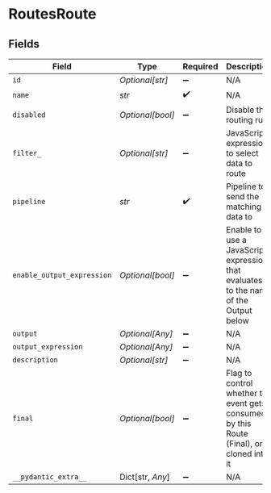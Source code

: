 # RoutesRoute


## Fields

| Field                                                                                    | Type                                                                                     | Required                                                                                 | Description                                                                              |
| ---------------------------------------------------------------------------------------- | ---------------------------------------------------------------------------------------- | ---------------------------------------------------------------------------------------- | ---------------------------------------------------------------------------------------- |
| `id`                                                                                     | *Optional[str]*                                                                          | :heavy_minus_sign:                                                                       | N/A                                                                                      |
| `name`                                                                                   | *str*                                                                                    | :heavy_check_mark:                                                                       | N/A                                                                                      |
| `disabled`                                                                               | *Optional[bool]*                                                                         | :heavy_minus_sign:                                                                       | Disable this routing rule                                                                |
| `filter_`                                                                                | *Optional[str]*                                                                          | :heavy_minus_sign:                                                                       | JavaScript expression to select data to route                                            |
| `pipeline`                                                                               | *str*                                                                                    | :heavy_check_mark:                                                                       | Pipeline to send the matching data to                                                    |
| `enable_output_expression`                                                               | *Optional[bool]*                                                                         | :heavy_minus_sign:                                                                       | Enable to use a JavaScript expression that evaluates to the name of the Output below     |
| `output`                                                                                 | *Optional[Any]*                                                                          | :heavy_minus_sign:                                                                       | N/A                                                                                      |
| `output_expression`                                                                      | *Optional[Any]*                                                                          | :heavy_minus_sign:                                                                       | N/A                                                                                      |
| `description`                                                                            | *Optional[str]*                                                                          | :heavy_minus_sign:                                                                       | N/A                                                                                      |
| `final`                                                                                  | *Optional[bool]*                                                                         | :heavy_minus_sign:                                                                       | Flag to control whether the event gets consumed by this Route (Final), or cloned into it |
| `__pydantic_extra__`                                                                     | Dict[str, *Any*]                                                                         | :heavy_minus_sign:                                                                       | N/A                                                                                      |